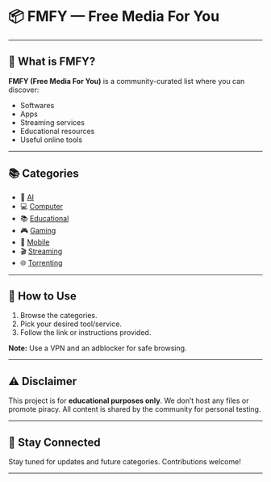 # 📦 FMFY — Free Media For You

---

## 📖 What is FMFY?

**FMFY (Free Media For You)** is a community-curated list where you can discover:

- Softwares
- Apps
- Streaming services
- Educational resources
- Useful online tools

---

## 📚 Categories

- 🤖 [AI](Categories/AI/list.md)
- 💻 [Computer](Categories/Computer/list.md)
- 📚 [Educational](Categories/Educational/list.md)
- 🎮 [Gaming](Categories/Gaming/list.md)
- 📱 [Mobile](Categories/Mobile/list.md)
- 🎬 [Streaming](Categories/Streaming/list.md)
- 🌐 [Torrenting](Categories/Torrenting/list.md)

---

## 📌 How to Use

1. Browse the categories.
2. Pick your desired tool/service.
3. Follow the link or instructions provided.

**Note:** Use a VPN and an adblocker for safe browsing.

---

## ⚠️ Disclaimer

This project is for **educational purposes only**. We don’t host any files or promote piracy. All content is shared by the community for personal testing.

---

## 📡 Stay Connected

Stay tuned for updates and future categories. Contributions welcome!

---
